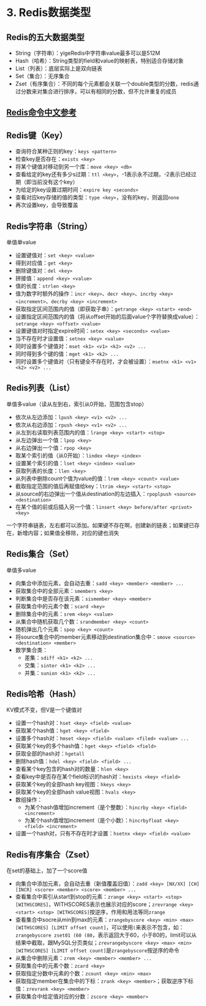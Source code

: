 # 3. Redis数据类型

## Redis的五大数据类型

- String（字符串）：yigeRedis中字符串value最多可以是512M
- Hash（哈希）：String类型的field和value的映射表，特别适合存储对象
- List（列表）：底层实际上是双向链表
- Set（集合）：无序集合
- Zset（有序集合）：不同的每个元素都会关联一个double类型的分数，redis通过分数来对集合进行排序，可以有相同的分数，但不允许重复的成员

## [Redis命令中文参考](http://redisdoc.com/)

## Redis键（Key）

- 查询符合某种正则的key：`keys <pattern>`
- 检查key是否存在：`exists <key>`
- 将某个键值对移动到另一个库：`move <key> <db>`
- 查看给定的key还有多少s过期：`ttl <key>`，-1表示永不过期，-2表示已经过期（即当前没有这个key）
- 为给定的key设置过期时间：`expire key <seconds>`
- 查看对应key存储的值的类型：`type <key>`，没有的key，则返回`none`
- 再次设置key，会导致覆盖

## Redis字符串（String）

单值单value

- 设置键值对：`set <key> <value>`
- 得到对应值：`get <key>`
- 删除键值对：`del <key>`
- 拼接值：`append <key> <value>`
- 值的长度：`strlen <key>`
- 值为数字时额外的操作：`incr <key>`、`decr <key>`、`incrby <key> <increment>`、`decrby <key> <increment>`
- 获取指定区间范围内的值（即获取子串）：`getrange <key> <start> <end>`
- 设置指定区间范围内的值（将从offset开始的后面value个字符替换成value）：`setrange <key> <offset> <value>`
- 设置键值对时指定expire时间：`setex <key> <seconds> <value>`
- 当不存在时才设置值：`setnex <key> <value>`
- 同时设置多个键值对：`mset <k1> <v1> <k2> <v2> ...`
- 同时得到多个键的值：`mget <k1> <k2> ...`
- 同时设置多个键值对（只有键全不存在时，才会被设置）：`msetnx <k1> <v1> <k2> <v2> ...`

## Redis列表（List）

单值多value（读从左到右，索引从0开始，范围包含stop）

- 依次从左边添加：`lpush <key> <v1> <v2> ...`
- 依次从右边添加：`rpush <key> <v1> <v2> ...`
- 从左到右读取列表范围内的值：`lrange <key> <start> <stop>`
- 从左边弹出一个值：`lpop <key>`
- 从右边弹出一个值：`rpop <key>`
- 取某个索引的值（从0开始）：`lindex <key> <index>`
- 设置某个索引的值：`lset <key> <index> <value>`
- 获取列表的长度：`llen <key>`
- 从列表中删除count个值为value的值：`lrem <key> <count> <value>`
- 截取指定范围的值后再赋值给key：`ltrim <key> <start> <stop>`
- 从source的右边弹出一个值从destination的左边插入：`rpoplpush <source> <destination>`
- 在某个值的前或后插入另一个值：`linsert <key> before/after <privot> <key>`

一个字符串链表，左右都可以添加。如果键不存在啊，创建新的链表；如果键已存在，新增内容；如果值全移除，对应的键也消失

## Redis集合（Set）

单值多value

- 向集合中添加元素，会自动去重：`sadd <key> <member> <member> ...`
- 获取集合中的全部元素：`smembers <key>`
- 判断集合中是否存在该元素：`sismember <key> <member>`
- 获取集合中的元素个数：`scard <key>`
- 删除集合中的元素：`srem <key> <value>`
- 从集合中随机获取几个数：`srandmember <key> <count>`
- 随机弹出几个元素：`spop <key> <count>`
- 将source集合中的member元素移动到destination集合中：`smove <source> <destination> <member>`
- 数学集合类：
  - 差集：`sdiff <k1> <k2> ...`
  - 交集：`sinter <k1> <k2> ...`
  - 并集：`sunion <k1> <k2> ...`

## Redis哈希（Hash）

KV模式不变，但V是一个键值对

- 设置一个hash对：`hset <key> <field> <value>`
- 获取某个hash值：`hget <key> <field>`
- 设置多个hash对：`hmset <key> <field> <value> <filed> <value> ...`
- 获取某个key的多个hash值：`hget <key> <field> <field>`
- 获取全部的hash对：`hgetall`
- 删除hash值：`hdel <key> <field> <field> ...`
- 查看某个key包含的hash对的数量：`hlen <key>`
- 查看key中是否存在某个field标识的hash对：`hexists <key> <field>`
- 获取某个key的全部hash key视图：`hkeys <key>`
- 获取某个key的全部hash value视图：`hvals <key>`
- 数组操作：
  - 为某个hash值增加increment（是个整数）：`hincrby <key> <field> <increment>`
  - 为某个hash值增加increment（是个小数）：`hincrbyfloat <key> <field> <increment>`
- 设置一个hash对，只有不存在时才设置：`hsetnx <key> <field> <value>`

## Redis有序集合（Zset）

在set的基础上，加了一个score值

- 向集合中添加元素，会自动去重（新值覆盖旧值）：`zadd <key> [NX/XX] [CH] [INCR] <score> <member> <score> <member> ...`
- 查看集合中索引从start到stop的元素：`zrange <key> <start> <stop> [WITHSCORES]`，WITHSCORES表示也展示对应的score；`zrevrange <key> <start> <stop> [WITHSCORES]`按逆序，作用和用法等同`zrange`
- 查看集合中socre从min到max的元素：`zrangebyscore <key> <min> <max> [WITHSCORES] [LIMIT offset count]`，可以使用`(`来表示不包含，如：`zrangebyscore zset01 (60 (80`，表示返回大于60，小于80的，limit可以从结果中截取，跟MySQL分页类似；`zrevrangebyscore <key> <max> <min> [WITHSCORES] [LIMIT offset count]`是`zrangebyscore`按逆序的命令
- 从集合中删除元素：`zrem <key> <member> <member> ...`
- 获取集合中的元素个数：`zcard <key>`
- 获取指定分数中元素的个数：`zcount <key> <min> <max>`
- 获取指定member在集合中的下标：`zrank <key> <member>`；获取逆序下标值：`zrevrank <key> <member>`
- 获取集合中给定值对应的分数：`zscore <key> <member>`
